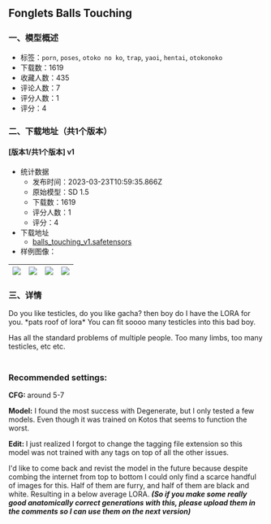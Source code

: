 ## Fonglets Balls Touching
### 一、模型概述

- 标签：`porn`, `poses`, `otoko no ko`, `trap`, `yaoi`, `hentai`, `otokonoko`
- 下载数：1619
- 收藏人数：435
- 评论人数：7
- 评分人数：1
- 评分：4

### 二、下载地址（共1个版本）

#### [版本1/共1个版本] v1

- 统计数据
  - 发布时间：2023-03-23T10:59:35.866Z
  - 原始模型：SD 1.5
  - 下载数：1619
  - 评分人数：1
  - 评分：4
- 下载地址
  - [balls_touching_v1.safetensors](https://civitai.com/api/download/models/27758)
- 样例图像：

| <img src="https://image.civitai.com/xG1nkqKTMzGDvpLrqFT7WA/1610094e-3a99-4c8a-79e7-270d7a297500/width=450/311654.jpeg" /> | <img src="https://image.civitai.com/xG1nkqKTMzGDvpLrqFT7WA/0ce1b172-f642-431a-5ba5-8066fd3c0d00/width=450/311647.jpeg" /> | <img src="https://image.civitai.com/xG1nkqKTMzGDvpLrqFT7WA/7c80b790-7dda-4e85-f1ab-296057b65500/width=450/311653.jpeg" /> | <img src="https://image.civitai.com/xG1nkqKTMzGDvpLrqFT7WA/89e4e6ae-54e9-44c0-08ff-1abbd0534900/width=450/311652.jpeg" /> |
| ---- | ---- | ---- | ---- |


### 三、详情
<p>Do you like testicles, do you like gacha? then boy do I have the LORA for you. *pats roof of lora* You can fit soooo many testicles into this bad boy.</p><p>Has all the standard problems of multiple people. Too many limbs, too many testicles, etc etc.</p><h3><br />Recommended settings:</h3><p><strong>CFG: </strong>around 5-7</p><p><strong>Model:</strong> I found the most success with Degenerate, but I only tested a few models. Even though it was trained on Kotos that seems to function the worst.<br /></p><p><strong>Edit: </strong>I just realized I forgot to change the tagging file extension so this model was not trained with any tags on top of all the other issues. <br /></p><p>I'd like to come back and revist the model in the future because despite combing the internet from top to bottom I could only find a scarce handful of images for this. Half of them are furry, and half of them are black and white. Resulting in a below average LORA. <strong><em>(So if you make some really good anatomically correct generations with this, please upload them in the comments so I can use them on the next version)</em></strong></p>